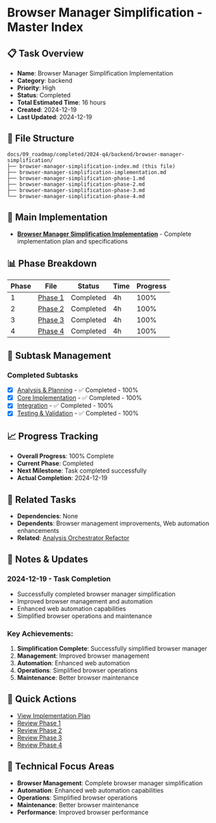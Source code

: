 # Browser Manager Simplification - Master Index

## 📋 Task Overview
- **Name**: Browser Manager Simplification Implementation
- **Category**: backend
- **Priority**: High
- **Status**: Completed
- **Total Estimated Time**: 16 hours
- **Created**: 2024-12-19
- **Last Updated**: 2024-12-19

## 📁 File Structure
```
docs/09_roadmap/completed/2024-q4/backend/browser-manager-simplification/
├── browser-manager-simplification-index.md (this file)
├── browser-manager-simplification-implementation.md
├── browser-manager-simplification-phase-1.md
├── browser-manager-simplification-phase-2.md
├── browser-manager-simplification-phase-3.md
└── browser-manager-simplification-phase-4.md
```

## 🎯 Main Implementation
- **[Browser Manager Simplification Implementation](./browser-manager-simplification-implementation.md)** - Complete implementation plan and specifications

## 📊 Phase Breakdown
| Phase | File | Status | Time | Progress |
|-------|------|--------|------|----------|
| 1 | [Phase 1](./browser-manager-simplification-phase-1.md) | Completed | 4h | 100% |
| 2 | [Phase 2](./browser-manager-simplification-phase-2.md) | Completed | 4h | 100% |
| 3 | [Phase 3](./browser-manager-simplification-phase-3.md) | Completed | 4h | 100% |
| 4 | [Phase 4](./browser-manager-simplification-phase-4.md) | Completed | 4h | 100% |

## 🔄 Subtask Management
### Completed Subtasks
- [x] [Analysis & Planning](./browser-manager-simplification-phase-1.md) - ✅ Completed - 100%
- [x] [Core Implementation](./browser-manager-simplification-phase-2.md) - ✅ Completed - 100%
- [x] [Integration](./browser-manager-simplification-phase-3.md) - ✅ Completed - 100%
- [x] [Testing & Validation](./browser-manager-simplification-phase-4.md) - ✅ Completed - 100%

## 📈 Progress Tracking
- **Overall Progress**: 100% Complete
- **Current Phase**: Completed
- **Next Milestone**: Task completed successfully
- **Actual Completion**: 2024-12-19

## 🔗 Related Tasks
- **Dependencies**: None
- **Dependents**: Browser management improvements, Web automation enhancements
- **Related**: [Analysis Orchestrator Refactor](./analysis-orchestrator-refactor/)

## 📝 Notes & Updates
### 2024-12-19 - Task Completion
- Successfully completed browser manager simplification
- Improved browser management and automation
- Enhanced web automation capabilities
- Simplified browser operations and maintenance

### Key Achievements:
1. **Simplification Complete**: Successfully simplified browser manager
2. **Management**: Improved browser management
3. **Automation**: Enhanced web automation
4. **Operations**: Simplified browser operations
5. **Maintenance**: Better browser maintenance

## 🚀 Quick Actions
- [View Implementation Plan](./browser-manager-simplification-implementation.md)
- [Review Phase 1](./browser-manager-simplification-phase-1.md)
- [Review Phase 2](./browser-manager-simplification-phase-2.md)
- [Review Phase 3](./browser-manager-simplification-phase-3.md)
- [Review Phase 4](./browser-manager-simplification-phase-4.md)

## 🎯 Technical Focus Areas
- **Browser Management**: Complete browser manager simplification
- **Automation**: Enhanced web automation capabilities
- **Operations**: Simplified browser operations
- **Maintenance**: Better browser maintenance
- **Performance**: Improved browser performance
